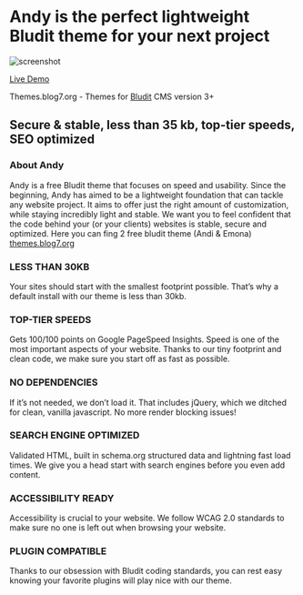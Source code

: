 ﻿# Andy is the perfect **lightweight** Bludit theme for your next project
![screenshot](https://themes.blog7.org/img/mobile-view-andy-theme.jpg
 "Andy")
 
[Live Demo](https://themes.blog7.org/andy/)

Themes.blog7.org - Themes for [Bludit](https://github.com/elpak/bludit-themes) CMS version 3+


## Secure & stable, less than 35 kb, top-tier speeds, SEO optimized

### **About Andy**

Andy is a free Bludit theme that focuses on speed and usability. Since the beginning, Andy has aimed to be a lightweight foundation that can tackle any website project. It aims to offer just the right amount of customization, while staying incredibly light and stable.
We want you to feel confident that the code behind your (or your clients) websites is stable, secure and optimized. Here you can fing 2 free bludit theme (Andi & Emona) [themes.blog7.org](https://themes.blog7.org/)

### LESS THAN 30KB
Your sites should start with the smallest footprint possible. That’s why a default install with our theme is less than 30kb.

### TOP-TIER SPEEDS
Gets 100/100 points on Google PageSpeed Insights. Speed is one of the most important aspects of your website. Thanks to our tiny footprint and clean code, we make sure you start off as fast as possible.

### NO DEPENDENCIES
If it’s not needed, we don’t load it. That includes jQuery, which we ditched for clean, vanilla javascript. No more render blocking issues!

### SEARCH ENGINE OPTIMIZED
Validated HTML, built in schema.org structured data and lightning fast load times. We give you a head start with search engines before you even add content.

### ACCESSIBILITY READY
Accessibility is crucial to your website. We follow WCAG 2.0 standards to make sure no one is left out when browsing your website.

### PLUGIN COMPATIBLE
Thanks to our obsession with Bludit coding standards, you can rest easy knowing your favorite plugins will play nice with our theme.
